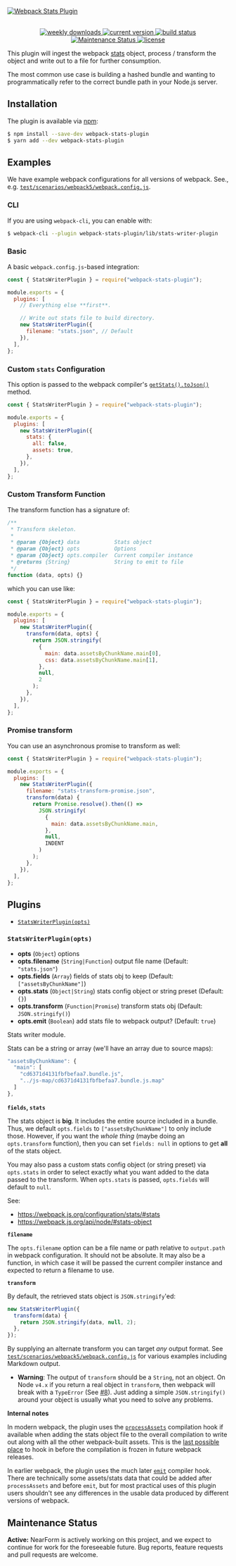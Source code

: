 <a href="https://commerce.nearform.com/open-source/" target="_blank">
  <img alt="Webpack Stats Plugin" src="https://oss.nearform.com/api/banner.svg?badge=Webpack%20Stats%20Plugin&bg=e8b25a" />
</a>

<br />
<br />

<p align="center">
  <a href="https://npmjs.com/package/webpack-stats-plugin">
    <img alt="weekly downloads" src="https://img.shields.io/npm/dw/webpack-stats-plugin">
  </a>
  <a href="https://npmjs.com/package/webpack-stats-plugin">
    <img alt="current version" src="https://img.shields.io/npm/v/webpack-stats-plugin">
  </a>
  <a href="https://github.com/FormidableLabs/webpack-stats-plugin/actions">
    <img alt="build status" src="https://github.com/FormidableLabs/webpack-stats-plugin/actions/workflows/ci.yml/badge.svg">
  </a>
  <a href="https://github.com/FormidableLabs/webpack-stats-plugin#maintenance-status">
    <img alt="Maintenance Status" src="https://img.shields.io/badge/maintenance-active-green.svg?color=brightgreen&style=flat" />
  </a>
  <a href="https://github.com/FormidableLabs/webpack-stats-plugin/blob/main/LICENSE.txt">
  <img alt="license" src="https://img.shields.io/npm/l/webpack-stats-plugin?color=brightgreen&style=flat">
  </a>
</p>

This plugin will ingest the webpack [stats](https://webpack.js.org/configuration/stats/#stats) object, process / transform the object and write out to a file for further consumption.

The most common use case is building a hashed bundle and wanting to programmatically refer to the correct bundle path in your Node.js server.

## Installation

The plugin is available via [npm](https://www.npmjs.com/package/webpack-stats-plugin):

```sh
$ npm install --save-dev webpack-stats-plugin
$ yarn add --dev webpack-stats-plugin
```

## Examples

We have example webpack configurations for all versions of webpack. See., e.g. [`test/scenarios/webpack5/webpack.config.js`](test/scenarios/webpack5/webpack.config.js).

### CLI

If you are using `webpack-cli`, you can enable with:

```sh
$ webpack-cli --plugin webpack-stats-plugin/lib/stats-writer-plugin
```

### Basic

A basic `webpack.config.js`-based integration:

```js
const { StatsWriterPlugin } = require("webpack-stats-plugin");

module.exports = {
  plugins: [
    // Everything else **first**.

    // Write out stats file to build directory.
    new StatsWriterPlugin({
      filename: "stats.json", // Default
    }),
  ],
};
```

### Custom `stats` Configuration

This option is passed to the webpack compiler's [`getStats().toJson()`](https://webpack.js.org/api/node/#statstojsonoptions) method.

```js
const { StatsWriterPlugin } = require("webpack-stats-plugin");

module.exports = {
  plugins: [
    new StatsWriterPlugin({
      stats: {
        all: false,
        assets: true,
      },
    }),
  ],
};
```

### Custom Transform Function

The transform function has a signature of:

```js
/**
 * Transform skeleton.
 *
 * @param {Object} data           Stats object
 * @param {Object} opts           Options
 * @param {Object} opts.compiler  Current compiler instance
 * @returns {String}              String to emit to file
 */
function (data, opts) {}
```

which you can use like:

```js
const { StatsWriterPlugin } = require("webpack-stats-plugin");

module.exports = {
  plugins: [
    new StatsWriterPlugin({
      transform(data, opts) {
        return JSON.stringify(
          {
            main: data.assetsByChunkName.main[0],
            css: data.assetsByChunkName.main[1],
          },
          null,
          2
        );
      },
    }),
  ],
};
```

### Promise transform

You can use an asynchronous promise to transform as well:

```js
const { StatsWriterPlugin } = require("webpack-stats-plugin");

module.exports = {
  plugins: [
    new StatsWriterPlugin({
      filename: "stats-transform-promise.json",
      transform(data) {
        return Promise.resolve().then(() =>
          JSON.stringify(
            {
              main: data.assetsByChunkName.main,
            },
            null,
            INDENT
          )
        );
      },
    }),
  ],
};
```

## Plugins

- [`StatsWriterPlugin(opts)`](#statswriterplugin-opts-)

### `StatsWriterPlugin(opts)`

- **opts** (`Object`) options
- **opts.filename** (`String|Function`) output file name (Default: `"stats.json"`)
- **opts.fields** (`Array`) fields of stats obj to keep (Default: `["assetsByChunkName"]`)
- **opts.stats** (`Object|String`) stats config object or string preset (Default: `{}`)
- **opts.transform** (`Function|Promise`) transform stats obj (Default: `JSON.stringify()`)
- **opts.emit** (`Boolean`) add stats file to webpack output? (Default: `true`)

Stats writer module.

Stats can be a string or array (we'll have an array due to source maps):

```js
"assetsByChunkName": {
  "main": [
    "cd6371d4131fbfbefaa7.bundle.js",
    "../js-map/cd6371d4131fbfbefaa7.bundle.js.map"
  ]
},
```

**`fields`, `stats`**

The stats object is **big**. It includes the entire source included in a bundle. Thus, we default `opts.fields` to `["assetsByChunkName"]` to only include those. However, if you want the _whole thing_ (maybe doing an `opts.transform` function), then you can set `fields: null` in options to get **all** of the stats object.

You may also pass a custom stats config object (or string preset) via `opts.stats` in order to select exactly what you want added to the data passed to the transform. When `opts.stats` is passed, `opts.fields` will default to `null`.

See:

- https://webpack.js.org/configuration/stats/#stats
- https://webpack.js.org/api/node/#stats-object

**`filename`**

The `opts.filename` option can be a file name or path relative to `output.path` in webpack configuration. It should not be absolute. It may also be a function, in which case it will be passed the current compiler instance and expected to return a filename to use.

**`transform`**

By default, the retrieved stats object is `JSON.stringify`'ed:

```javascript
new StatsWriterPlugin({
  transform(data) {
    return JSON.stringify(data, null, 2);
  },
});
```

By supplying an alternate transform you can target _any_ output format. See [`test/scenarios/webpack5/webpack.config.js`](test/scenarios/webpack5/webpack.config.js) for various examples including Markdown output.

- **Warning**: The output of `transform` should be a `String`, not an object. On Node `v4.x` if you return a real object in `transform`, then webpack will break with a `TypeError` (See [#8](https://github.com/FormidableLabs/webpack-stats-plugin/issues/8)). Just adding a simple `JSON.stringify()` around your object is usually what you need to solve any problems.

**Internal notes**

In modern webpack, the plugin uses the [`processAssets`](https://webpack.js.org/api/compilation-hooks/#processassets) compilation hook if available when adding the stats object file to the overall compilation to write out along with all the other webpack-built assets. This is the [last possible place](https://github.com/webpack/webpack/blob/f2f998b58362d5edc9945a48f8245a3347ad007c/lib/Compilation.js#L2000-L2007) to hook in before the compilation is frozen in future webpack releases.

In earlier webpack, the plugin uses the much later [`emit`](https://webpack.js.org/api/compiler-hooks/#emit) compiler hook. There are technically some assets/stats data that could be added after `processAssets` and before `emit`, but for most practical uses of this plugin users shouldn't see any differences in the usable data produced by different versions of webpack.

## Maintenance Status

**Active:** NearForm is actively working on this project, and we expect to continue for work for the foreseeable future. Bug reports, feature requests and pull requests are welcome.
